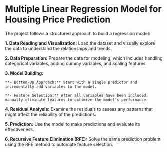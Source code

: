 # Multiple Linear Regression Model for Housing Price Prediction
The project follows a structured approach to build a regression model:

**1. Data Reading and Visualization:** Load the dataset and visually explore the data to understand the relationships and trends.  

**2. Data Preparation:** Prepare the data for modeling, which includes handling categorical variables, adding dummy variables, and scaling features.

**3. Model Building:**

    **- Bottom-Up Approach:** Start with a single predictor and incrementally add variables to the model.
    
    **- Feature Selection:** After all variables have been included, manually eliminate features to optimize the model's performance.
    
**4. Residual Analysis:** Examine the residuals to assess any patterns that might affect the reliability of the predictions.

**5. Prediction:** Use the model to make predictions and evaluate its effectiveness.

**6. Recursive Feature Elimination (RFE):** Solve the same prediction problem using the RFE method to automate feature selection.


